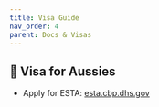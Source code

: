```yaml
---
title: Visa Guide
nav_order: 4
parent: Docs & Visas
---
```


## 🛂 Visa for Aussies

- Apply for ESTA: [esta.cbp.dhs.gov](https://esta.cbp.dhs.gov/)